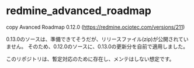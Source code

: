 # redmine_advanced_roadmap
copy Avanced Roadmap 0.12.0 (https://redmine.ociotec.com/versions/211)

0.13.0のソースは、準備できてそうだが、リリースファイル(zip)が公開されていません。
そのため、0.12.0のソースに、0.13.0の更新分を自前で適用しました。

このリポジトリは、暫定対応のために存在し、メンテはしない想定です。
